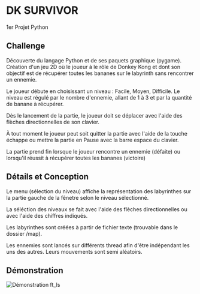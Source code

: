# DK SURVIVOR

1er Projet Python

## Challenge

Découverte du langage Python et de ses paquets graphique (pygame).
Création d'un jeu 2D où le joueur à le rôle de Donkey Kong et dont son objectif
est de récupérer toutes les bananes sur le labyrinth sans rencontrer un ennemie.

Le joueur débute en choisissant un niveau : Facile, Moyen, Difficile.
Le niveau est régulé par le nombre d'ennemie, allant de 1 à 3 et par la quantité 
de banane à récupérer.

Dès le lancement de la partie, le joueur doit se déplacer avec l'aide des flèches
directionnelles de son clavier. 

À tout moment le joueur peut soit quitter la partie avec l'aide de la touche échappe
ou mettre la partie en Pause avec la barre espace du clavier.

La partie prend fin lorsque le joueur rencontre un ennemie (défaite) ou lorsqu'il 
réussit à récupérer toutes les bananes (victoire)

## Détails et Conception

Le menu (sélection du niveau) affiche la représentation des labyrinthes sur la 
partie gauche de la fênetre selon le niveau sélectionné.

La séléction des niveaux se fait avec l'aide des flèches directionnelles ou avec 
l'aide des chiffres indiqués.

Les labyrinthes sont créées à partir de fichier texte (trouvable dans le dossier
/map).

Les ennemies sont lancés sur différents thread afin d'être indépendant les uns 
des autres. Leurs mouvements sont semi aléatoirs.

## Démonstration

![Démonstration ft_ls](https://gitlab.com/fchancel/python-terminal-labyrinth-game/-/raw/master/img/dk-demo.gif)